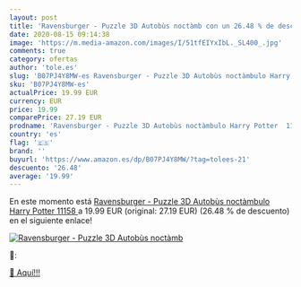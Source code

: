 ```yaml
---
layout: post
title: 'Ravensburger - Puzzle 3D Autobùs noctàmb con un 26.48 % de descuento'
date: 2020-08-15 09:14:38
image: 'https://m.media-amazon.com/images/I/51tfEIYxIbL._SL400_.jpg'
comments: true
category: ofertas
author: 'tole.es'
slug: 'B07PJ4Y8MW-es Ravensburger - Puzzle 3D Autobùs noctàmbulo Harry Potter...'
sku: 'B07PJ4Y8MW-es'
actualPrice: 19.99 EUR
currency: EUR
price: 19.99
comparePrice: 27.19 EUR
prodname: 'Ravensburger - Puzzle 3D Autobùs noctàmbulo Harry Potter  11158 '
country: 'es'
flag: '🇪🇸'
brand: ''
buyurl: 'https://www.amazon.es/dp/B07PJ4Y8MW/?tag=tolees-21'
descuento: '26.48'
average: '19.99'
---
```


En este momento está [Ravensburger - Puzzle 3D Autobùs noctàmbulo Harry Potter  11158 ](https://www.amazon.es/dp/B07PJ4Y8MW/?tag=tolees-21) a 19.99 EUR (original: 27.19 EUR) (26.48 %  de descuento) en el siguiente enlace!

[![Ravensburger - Puzzle 3D Autobùs noctàmb](https://m.media-amazon.com/images/I/51tfEIYxIbL._SL400_.jpg)](https://www.amazon.es/dp/B07PJ4Y8MW/?tag=tolees-21)

🔎:


[🛒 Aquí!!!](https://www.amazon.es/dp/B07PJ4Y8MW/?tag=tolees-21)

